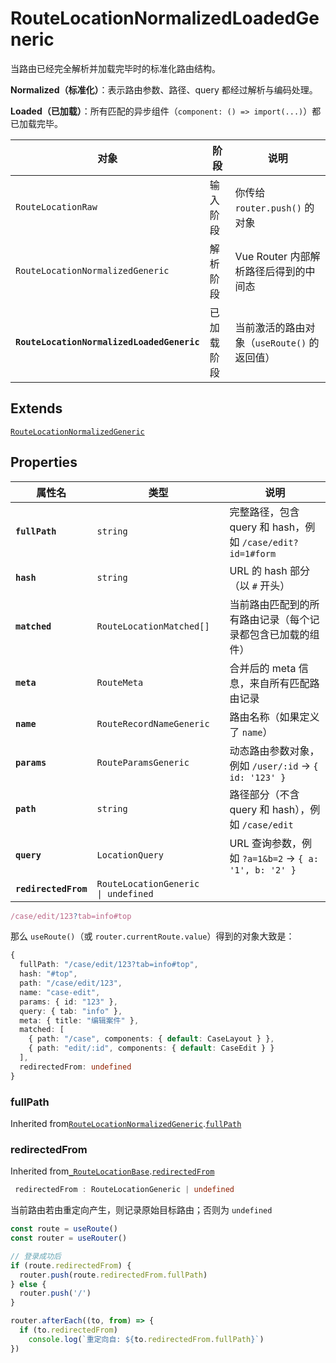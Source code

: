 # RouteLocationNormalizedLoadedGeneric

当路由已经完全解析并加载完毕时的标准化路由结构。

**Normalized（标准化）**：表示路由参数、路径、query 都经过解析与编码处理。

**Loaded（已加载）**：所有匹配的异步组件（`component: () => import(...)`）都已加载完毕。

| 对象                                       | 阶段       | 说明                                        |
| ------------------------------------------ | ---------- | ------------------------------------------- |
| `RouteLocationRaw`                         | 输入阶段   | 你传给 `router.push()` 的对象               |
| `RouteLocationNormalizedGeneric`           | 解析阶段   | Vue Router 内部解析路径后得到的中间态       |
| **`RouteLocationNormalizedLoadedGeneric`** | 已加载阶段 | 当前激活的路由对象（`useRoute()` 的返回值） |

## Extends

[`RouteLocationNormalizedGeneric`](https://router.vuejs.org/api/interfaces/RouteLocationNormalizedGeneric.html)



## Properties

| 属性名               | 类型                                   | 说明                                                       |
| -------------------- | -------------------------------------- | ---------------------------------------------------------- |
| **`fullPath`**       | `string`                               | 完整路径，包含 query 和 hash，例如 `/case/edit?id=1#form`  |
| **`hash`**           | `string`                               | URL 的 hash 部分（以 `#` 开头）                            |
| **`matched`**        | `RouteLocationMatched[]`               | 当前路由匹配到的所有路由记录（每个记录都包含已加载的组件） |
| **`meta`**           | `RouteMeta`                            | 合并后的 meta 信息，来自所有匹配路由记录                   |
| **`name`**           | `RouteRecordNameGeneric`               | 路由名称（如果定义了 `name`）                              |
| **`params`**         | `RouteParamsGeneric`                   | 动态路由参数对象，例如 `/user/:id` → `{ id: '123' }`       |
| **`path`**           | `string`                               | 路径部分（不含 query 和 hash），例如 `/case/edit`          |
| **`query`**          | `LocationQuery`                        | URL 查询参数，例如 `?a=1&b=2` → `{ a: '1', b: '2' }`       |
| **`redirectedFrom`** | `RouteLocationGeneric    \| undefined` |                                                            |

```ts
/case/edit/123?tab=info#top
```

那么 `useRoute()`（或 `router.currentRoute.value`）得到的对象大致是：

```ts
{
  fullPath: "/case/edit/123?tab=info#top",
  hash: "#top",
  path: "/case/edit/123",
  name: "case-edit",
  params: { id: "123" },
  query: { tab: "info" },
  meta: { title: "编辑案件" },
  matched: [
    { path: "/case", components: { default: CaseLayout } },
    { path: "edit/:id", components: { default: CaseEdit } }
  ],
  redirectedFrom: undefined
}

```

### fullPath

 Inherited from[`RouteLocationNormalizedGeneric`](https://router.vuejs.org/api/interfaces/RouteLocationNormalizedGeneric.html).[`fullPath`](https://router.vuejs.org/api/interfaces/RouteLocationNormalizedGeneric.html#fullpath)

### redirectedFrom

 Inherited from[`_RouteLocationBase`](https://router.vuejs.org/api/interfaces/RouteLocationBase.html).[`redirectedFrom`](https://router.vuejs.org/api/interfaces/RouteLocationBase.html#redirectedfrom)

```ts
 redirectedFrom : RouteLocationGeneric | undefined
```

当前路由若由重定向产生，则记录原始目标路由；否则为 `undefined`

```ts
const route = useRoute()
const router = useRouter()

// 登录成功后
if (route.redirectedFrom) {
  router.push(route.redirectedFrom.fullPath)
} else {
  router.push('/')
}

```

```ts
router.afterEach((to, from) => {
  if (to.redirectedFrom)
    console.log(`重定向自: ${to.redirectedFrom.fullPath}`)
})

```

